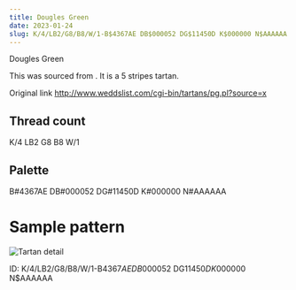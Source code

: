 ```yaml
---
title: Dougles Green
date: 2023-01-24
slug: K/4/LB2/G8/B8/W/1-B$4367AE DB$000052 DG$11450D K$000000 N$AAAAAA
---
```

Dougles Green

This was sourced from <no value>.  It is a 5 stripes tartan.

Original link http://www.weddslist.com/cgi-bin/tartans/pg.pl?source=x

## Thread count
K/4 LB2 G8 B8 W/1

## Palette
B#4367AE DB#000052 DG#11450D K#000000 N#AAAAAA

# Sample pattern

![Tartan detail](tartan.png "K/4 LB2 G8 B8 W/1 tartan")

ID: K/4/LB2/G8/B8/W/1-B$4367AE DB$000052 DG$11450D K$000000 N$AAAAAA